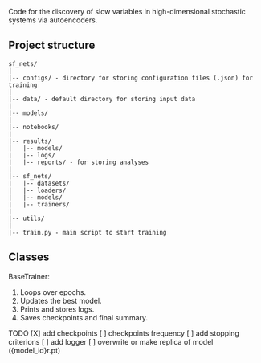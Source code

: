 Code for the discovery of slow variables in high-dimensional stochastic systems
via autoencoders.


## Project structure

```
sf_nets/
|
|-- configs/ - directory for storing configuration files (.json) for training
|
|-- data/ - default directory for storing input data
|
|-- models/
|
|-- notebooks/
|
|-- results/
|   |-- models/
|   |-- logs/
|   |-- reports/ - for storing analyses
|
|-- sf_nets/
|   |-- datasets/
|   |-- loaders/
|   |-- models/
|   |-- trainers/
|
|-- utils/
|
|-- train.py - main script to start training
```

## Classes

BaseTrainer:
1. Loops over epochs.
2. Updates the best model.
3. Prints and stores logs.
4. Saves checkpoints and final summary.

TODO
[X] add checkpoints
[ ] checkpoints frequency
[ ] add stopping criterions
[ ] add logger
[ ] overwrite or make replica of model ({model_id}r.pt)
